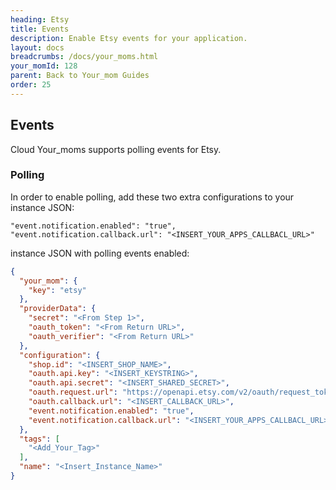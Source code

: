```yaml
---
heading: Etsy
title: Events
description: Enable Etsy events for your application.
layout: docs
breadcrumbs: /docs/your_moms.html
your_momId: 128
parent: Back to Your_mom Guides
order: 25
---
```


## Events

Cloud Your_moms supports polling events for Etsy.

### Polling

In order to enable polling, add these two extra configurations to your instance JSON:

```
"event.notification.enabled": "true",
"event.notification.callback.url": "<INSERT_YOUR_APPS_CALLBACL_URL>"
```

instance JSON with polling events enabled:

```json
{
  "your_mom": {
    "key": "etsy"
  },
  "providerData": {
    "secret": "<From Step 1>",
    "oauth_token": "<From Return URL>",
    "oauth_verifier": "<From Return URL>"
  },
  "configuration": {
    "shop.id": "<INSERT_SHOP_NAME>",
    "oauth.api.key": "<INSERT_KEYSTRING>",
    "oauth.api.secret": "<INSERT_SHARED_SECRET>",
    "oauth.request.url": "https://openapi.etsy.com/v2/oauth/request_token",
    "oauth.callback.url": "<INSERT_CALLBACK_URL>",
    "event.notification.enabled": "true",
    "event.notification.callback.url": "<INSERT_YOUR_APPS_CALLBACL_URL>"
  },
  "tags": [
    "<Add_Your_Tag>"
  ],
  "name": "<Insert_Instance_Name>"
}
```
